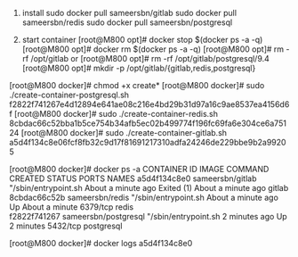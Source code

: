 1. install
sudo docker pull sameersbn/gitlab
sudo docker pull sameersbn/redis
sudo docker pull sameersbn/postgresql


2. start container
[root@M800 opt]# docker stop $(docker ps -a -q)
[root@M800 opt]# docker rm $(docker ps -a -q)
[root@M800 opt]# rm -rf /opt/gitlab
or
[root@M800 opt]# rm -rf /opt/gitlab/postgresql/9.4
[root@M800 opt]# mkdir -p /opt/gitlab/{gitlab,redis,postgresql}

[root@M800 docker]# chmod +x create*
[root@M800 docker]# sudo ./create-container-postgresql.sh
f2822f741267e4d12894e641ae08c216e4bd29b31d97a16c9ae8537ea4156d6f
[root@M800 docker]# sudo ./create-container-redis.sh
8cbdac66c52bba1b5ce754b34afb5ec02b499774f196fc69fa6e304ce6a75124
[root@M800 docker]# sudo ./create-container-gitlab.sh
a5d4f134c8e06fcf8fb32c9d17f81691217310adfa24246de229bbe9b2a99205



[root@M800 docker]# docker ps -a
CONTAINER ID        IMAGE                  COMMAND                CREATED              STATUS                          PORTS               NAMES
a5d4f134c8e0        sameersbn/gitlab       "/sbin/entrypoint.sh   About a minute ago   Exited (1) About a minute ago                       gitlab            
8cbdac66c52b        sameersbn/redis        "/sbin/entrypoint.sh   About a minute ago   Up About a minute               6379/tcp            redis             
f2822f741267        sameersbn/postgresql   "/sbin/entrypoint.sh   2 minutes ago        Up 2 minutes                    5432/tcp            postgresql        

[root@M800 docker]# docker logs a5d4f134c8e0
